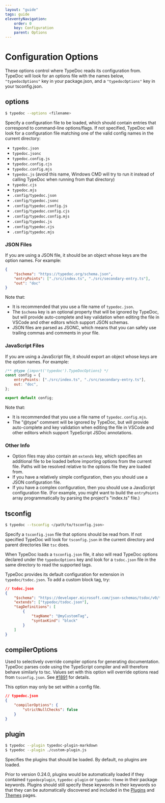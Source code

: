 ```yaml
---
layout: "guide"
tags: guide
eleventyNavigation:
    order: 0
    key: Configuration
    parent: Options
---
```


# Configuration Options

These options control where TypeDoc reads its configuration from. TypeDoc will look for an options file with the names below, `"typedocOptions"` key in your package.json, and a `"typedocOptions"` key in your tsconfig.json.

## options

```bash
$ typedoc --options <filename>
```

Specify a configuration file to be loaded, which should contain entries that correspond to command-line options/flags. If not specified, TypeDoc will look for a configuration file matching one of the valid config names in the current directory:

-   `typedoc.json`
-   `typedoc.jsonc`
-   `typedoc.config.js`
-   `typedoc.config.cjs`
-   `typedoc.config.mjs`
-   `typedoc.js` (avoid this name, Windows CMD will try to run it instead of calling TypeDoc when running from that directory)
-   `typedoc.cjs`
-   `typedoc.mjs`
-   `.config/typedoc.json`
-   `.config/typedoc.jsonc`
-   `.config/typedoc.config.js`
-   `.config/typedoc.config.cjs`
-   `.config/typedoc.config.mjs`
-   `.config/typedoc.js`
-   `.config/typedoc.cjs`
-   `.config/typedoc.mjs`

### JSON Files

If you are using a JSON file, it should be an object whose keys are the option names. For example:

```json
{
    "$schema": "https://typedoc.org/schema.json",
    "entryPoints": ["./src/index.ts", "./src/secondary-entry.ts"],
    "out": "doc"
}
```

Note that:

-   It is recommended that you use a file name of `typedoc.json`.
-   The `$schema` key is an optional property that will be ignored by TypeDoc, but will provide auto-complete and key validation when editing the file in VSCode and other editors which support JSON schemas.
-   JSON files are parsed as JSONC, which means that you can safely use trailing commas and comments in your file.

### JavaScript Files

If you are using a JavaScript file, it should export an object whose keys are the option names. For example:

```js
/** @type {import('typedoc').TypeDocOptions} */
const config = {
    entryPoints: ["./src/index.ts", "./src/secondary-entry.ts"],
    out: "doc",
};

export default config;
```

Note that:

-   It is recommended that you use a file name of `typedoc.config.mjs`.
-   The "@type" comment will be ignored by TypeDoc, but will provide auto-complete and key validation when editing the file in VSCode and other editors which support TypeScript JSDoc annotations.

### Other Info

-   Option files may also contain an `extends` key, which specifies an additional file to be loaded before importing options from the current file. Paths will be resolved relative to the options file they are loaded from.
-   If you have a relatively simple configuration, then you should use a JSON configuration file.
-   If you have a complex configuration, then you should use a JavaScript configuration file. (For example, you might want to build the `entryPoints` array programmatically by parsing the project's "index.ts" file.)

## tsconfig

```bash
$ typedoc --tsconfig </path/to/tsconfig.json>
```

Specify a `tsconfig.json` file that options should be read from. If not specified TypeDoc will look for `tsconfig.json` in the current directory and parent directories like `tsc` does.

When TypeDoc loads a `tsconfig.json` file, it also will read TypeDoc options declared under the `typedocOptions` key and look for a `tsdoc.json` file in the same directory to read the supported tags.

TypeDoc provides its default configuration for extension in `typedoc/tsdoc.json`. To add a custom block tag, try:

```json
// tsdoc.json
{
    "$schema": "https://developer.microsoft.com/json-schemas/tsdoc/v0/tsdoc.schema.json",
    "extends": ["typedoc/tsdoc.json"],
    "tagDefinitions": [
        {
            "tagName": "@myCustomTag",
            "syntaxKind": "block"
        }
    ]
}
```

## compilerOptions

Used to selectively override compiler options for generating documentation. TypeDoc parses code using the TypeScript compiler and will therefore behave similarly to tsc. Values set with this option
will override options read from `tsconfig.json`. See [#1891](https://github.com/TypeStrong/typedoc/pull/1891) for details.

This option may only be set within a config file.

```json
// typedoc.json
{
    "compilerOptions": {
        "strictNullChecks": false
    }
}
```

## plugin

```bash
$ typedoc --plugin typedoc-plugin-markdown
$ typedoc --plugin ./custom-plugin.js
```

Specifies the plugins that should be loaded. By default, no plugins are loaded.

Prior to version 0.24.0, plugins would be automatically loaded if they contained `typedocplugin`, `typedoc-plugin` or `typedoc-theme`
in their package keywords. Plugins should still specify these keywords in their keywords so that they can be automatically discovered
and included in the [Plugins](/guides/plugins/) and [Themes](/guides/themes/) pages.
